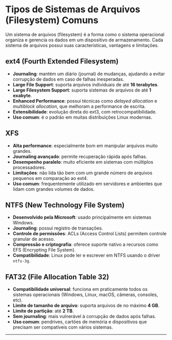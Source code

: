 # Tipos de Sistemas de Arquivos (Filesystem) Comuns

Um sistema de arquivos (filesystem) é a forma como o sistema operacional organiza e gerencia os dados em um dispositivo de armazenamento. Cada sistema de arquivos possui suas características, vantagens e limitações.  

## ext4 (Fourth Extended Filesystem)
- **Journaling**: mantém um diário (journal) de mudanças, ajudando a evitar corrupção de dados em caso de falhas inesperadas.  
- **Large File Support**: suporta arquivos individuais de até **16 terabytes**.  
- **Large Filesystem Support**: suporta sistemas de arquivos de até **1 exabyte**.  
- **Enhanced Performance**: possui técnicas como *delayed allocation* e *multiblock allocation*, que melhoram a performance de escrita.  
- **Extensibilidade**: evolução direta do ext3, com retrocompatibilidade.  
- **Uso comum**: é o padrão em muitas distribuições Linux modernas.  

## XFS
- **Alta performance**: especialmente bom em manipular arquivos muito grandes.  
- **Journaling avançado**: permite recuperação rápida após falhas.  
- **Desempenho paralelo**: muito eficiente em sistemas com múltiplos processadores.  
- **Limitações**: não lida tão bem com um grande número de arquivos pequenos em comparação ao ext4.  
- **Uso comum**: frequentemente utilizado em servidores e ambientes que lidam com grandes volumes de dados.  

## NTFS (New Technology File System)
- **Desenvolvido pela Microsoft**: usado principalmente em sistemas Windows.  
- **Journaling**: possui registro de transações.  
- **Controle de permissões**: ACLs (Access Control Lists) permitem controle granular de acesso.  
- **Compressão e criptografia**: oferece suporte nativo a recursos como EFS (Encrypting File System).  
- **Compatibilidade**: Linux pode ler e escrever em NTFS usando o driver `ntfs-3g`.  

## FAT32 (File Allocation Table 32)
- **Compatibilidade universal**: funciona em praticamente todos os sistemas operacionais (Windows, Linux, macOS, câmeras, consoles, etc).  
- **Limite de tamanho de arquivo**: suporta arquivos de no máximo **4 GB**.  
- **Limite de partição**: até **2 TB**.  
- **Sem journaling**: mais vulnerável à corrupção de dados após falhas.  
- **Uso comum**: pendrives, cartões de memória e dispositivos que precisam ser compatíveis com vários sistemas.  

---
